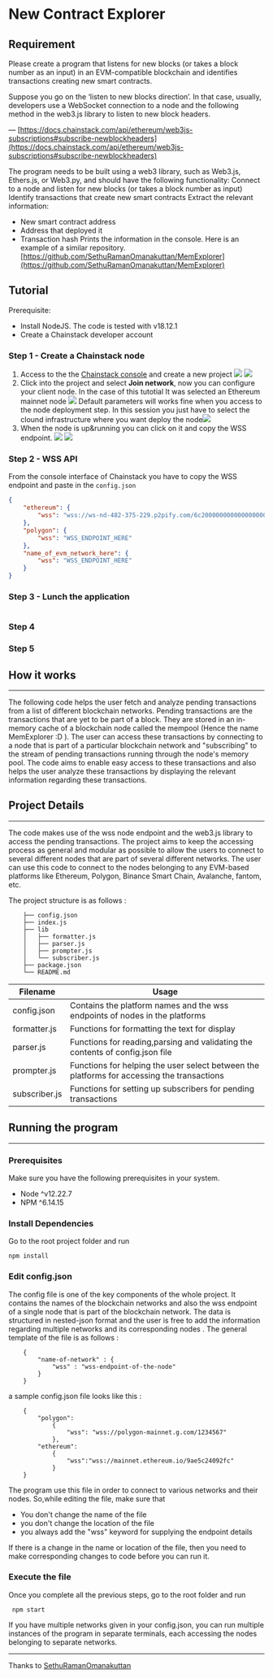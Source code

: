 # New Contract Explorer

## Requirement

Please create a program that listens for new blocks (or takes a block number as an input) in an EVM-compatible blockchain and identifies transactions creating new smart contracts.

Suppose you go on the ‘listen to new blocks direction’. In that case, usually, developers use a WebSocket connection to a node and the following method in the web3.js library to listen to new block headers.

— [https://docs.chainstack.com/api/ethereum/web3js-subscriptions#subscribe-newblockheaders](https://docs.chainstack.com/api/ethereum/web3js-subscriptions#subscribe-newblockheaders)

The program needs to be built using a web3 library, such as Web3.js, Ethers.js, or Web3.py, and should have the following functionality:
Connect to a node and listen for new blocks (or takes a block number as input)
Identify transactions that create new smart contracts
Extract the relevant information:
- New smart contract address
- Address that deployed it
- Transaction hash
Prints the information in the console.
Here is an example of a similar repository.  
[https://github.com/SethuRamanOmanakuttan/MemExplorer](https://github.com/SethuRamanOmanakuttan/MemExplorer)

## Tutorial

Prerequisite: 
- Install NodeJS. The code is tested with v18.12.1 
- Create a Chainstack developer account

### Step 1 - Create a Chainstack node
1. Access to the the [Chainstack console](https://console.chainstack.com/) and create a new project ![](./img/new_project1.png) ![](./img/new_project2.png)
2. Click into the project and select **Join network**, now you can configure your client node. In the case of this tutotial It was selected an Ethereum mainnet node ![](./img/select_network.png) Default parameters will works fine when you access to the node deployment step. In this session you just have to select the clound infrastructure where you want deploy the node![](img/network_deployment_parameters.png) 
3. When the node is up&running you can click on it and copy the WSS endpoint. ![](./img/node1.png) ![](./img/node2.png) 

### Step 2 - WSS API
From the console interface of Chainstack you have to copy the WSS endpoint and paste in the ```config.json```

```json
{
    "ethereum": {
        "wss": "wss://ws-nd-482-375-229.p2pify.com/6c20000000000000000000000c3d0"
    },
    "polygon": {
        "wss": "WSS_ENDPOINT_HERE"
    },
    "name_of_evm_network_here": {
        "wss": "WSS_ENDPOINT_HERE"
    }
}
```
### Step 3 - Lunch the application
```
```
### Step 4
### Step 5

## How it works

---

The following code helps the user fetch and analyze pending transactions from a list of different blockchain networks. Pending transactions are the transactions that are yet to be part of a block. They are stored in an in-memory cache of a blockchain node called the mempool (Hence the name MemExplorer :D ). The user can access these transactions by connecting to a node that is part of a particular blockchain network and "subscribing" to the stream of pending transactions running through the node's memory pool. The code aims to enable easy access to these transactions and also helps the user analyze these transactions by displaying the relevant information regarding these transactions.

## Project Details

---

The code makes use of the wss node endpoint and the web3.js library to access the pending transactions. The project aims to keep the accessing process as general and modular as possible to allow the users to connect to several different nodes that are part of several different networks. The user can use this code to connect to the nodes belonging to any EVM-based platforms like Ethereum, Polygon, Binance Smart Chain, Avalanche, fantom, etc.

The project structure is as follows :

```
    ├── config.json
    ├── index.js
    ├── lib
    │   ├── formatter.js
    │   ├── parser.js
    │   ├── prompter.js
    │   └── subscriber.js
    ├── package.json
    └── README.md
```

| Filename      | Usage                                                                                      |
| ------------- | ------------------------------------------------------------------------------------------ |
| config.json   | Contains the platform names and the wss endpoints of nodes in the platforms                |
| formatter.js  | Functions for formatting the text for display                                              |
| parser.js     | Functions for reading,parsing and validating the contents of config.json file              |
| prompter.js   | Functions for helping the user select between the platforms for accessing the transactions |
| subscriber.js | Functions for setting up subscribers for pending transactions                              |

## Running the program

---

### Prerequisites

Make sure you have the following prerequisites in your system.

* Node   ^v12.22.7
* NPM    ^6.14.15

### Install Dependencies

Go to the root project folder and run

    npm install

### Edit config.json

The config file is one of the key components of the whole project. It contains the names of the blockchain networks and also the wss endpoint of a single node that is part of the blockchain network. The data is structured in nested-json format and the user is free to add the information regarding multiple networks and its corresponding nodes . The general template of the file is as follows :
```
    {
        "name-of-network" : {
            "wss" : "wss-endpoint-of-the-node"
        }
    }

```
a sample config.json file looks like this :

```
    {
        "polygon":
            {
                "wss": "wss://polygon-mainnet.g.com/1234567"
            },
        "ethereum":
            {
                "wss":"wss://mainnet.ethereum.io/9ae5c24092fc"
            }
    }

```
The program use this file in order to connect to various networks and their nodes. So,while editing the file, make sure that

  * You don't change the name of the file
  * you don't change the location of the file
  * you always add the "wss" keyword for supplying the endpoint details
  
If there is a change in the name or location of the file, then you need to make corresponding changes to code before you can run it.

### Execute the file

Once you complete all the previous steps,  go to the root folder and run
```
 npm start
```
If you have multiple networks given in your config.json, you can run multiple instances of the program in separate terminals, each accessing the nodes belonging to separate networks.

---

Thanks to [SethuRamanOmanakuttan](https://github.com/SethuRamanOmanakuttan/MemExplorer)
